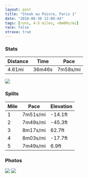 ```yaml
---
layout: post
title: "Steak au Poivre, Paris 1"
date: "2018-08-30 12:00:44"
tags: [runs, 4-5 miles, <8m00s/mi]
race: false
strava: true
---
```


### Stats

| Distance | Time | Pace |
|----------|------|------|
|4.61mi|36m46s|7m58s/mi|

<img src='https://maps.googleapis.com/maps/api/staticmap?maptype=roadmap&path=enc:qqfiHs_lMbSfVtZjXuQfbAsDlb@eHzd@}Rn{@c@q@hOst@oDuDTuBlDiMnHsChGmr@pJ}g@zHeXaMwGgVuXoF{BgCmH}@T&key=AIzaSyC1MId7bFpkLXNAaYhBSTb8jLyiSqzbDtM&size=800x800&markers=color:yellow|label:S|48.86313,2.36042&markers=color:green|label:F|48.86338,2.36017'>

### Splits

| Mile | Pace | Elevation |
|------|------|-----------|
|1|7m51s/mi|-14.1ft|
|2|7m49s/mi|-45.3ft|
|3|8m17s/mi|62.7ft|
|4|8m03s/mi|-17.7ft|
|5|7m49s/mi|6.9ft|

### Photos
<img src='https://dgtzuqphqg23d.cloudfront.net/bFzBxoCBlCHXkF4dpGXfZeTMDMOhSVv1O3r1rCeiqGI-576x768.jpg'>

<img src='https://dgtzuqphqg23d.cloudfront.net/RwTevbIYoQG8TBobegk8NCDt2qO21xljj0o9w_GAgps-576x768.jpg'>
